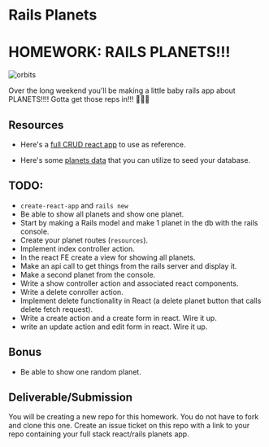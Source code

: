 # Rails Planets

# HOMEWORK: RAILS PLANETS!!!

![orbits](https://iwsmt-content-ok2nbdvvyp8jbrhdp.stackpathdns.com/2282013232750iAtC2afkODS6U.gif)

Over the long weekend you'll be making a little baby rails app about PLANETS!!!! Gotta get those reps in!!! 💪💪💪

## Resources

- Here's a [full CRUD react app](https://git.generalassemb.ly/wdi-nyc-thundercats/react-rails-monsters) to use as reference. 

- Here's some [planets data](planets.rb) that you can utilize to seed your database.

## TODO:

- `create-react-app` and `rails new`
- Be able to show all planets and show one planet.
- Start by making a Rails model and make 1 planet in the db with the rails console.
- Create your planet routes (`resources`).
- Implement index controller action.
- In the react FE create a view for showing all planets.
- Make an api call to get things from the rails server and display it.
- Make a second planet from the console.
- Write a show controller action and associated react components.
- Write a delete conroller action.
- Implement delete functionality in React (a delete planet button that calls delete fetch request).
- Write a create action and a create form in react. Wire it up.
- write an update action and edit form in react. Wire it up.

## Bonus

- Be able to show one random planet.

## Deliverable/Submission

You will be creating a new repo for this homework. You do not have to fork and clone this one. Create an issue ticket on this repo with a link to your repo containing your full stack react/rails planets app.
